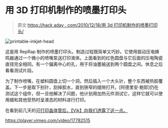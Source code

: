 # 用 3D 打印机制作的喷墨打印头

> 原文:[https://hack aday . com/2010/12/18/用 3d 打印机制作的喷墨打印头/](https://hackaday.com/2010/12/18/inkjet-print-head-made-with-a-3d-printer/)

![](../Images/8e384ae8956e20235295b1549bb9f4fd.png "printable-inkjet-head")

这是用 RepRap 制作的喷墨打印头。制造过程既简单又巧妙。它使用振动压电蜂鸣器通过一个微小的喷嘴泵送打印液体。上面看到的红色圆盘与它后面的压电陶瓷直径完全相同。有一个偏离中心的孔，用于将油墨输送到两个圆盘之间。休息之后看看测试片段。

为了制作喷嘴，在塑料圆盘上切一个洞，然后插入一个大头针，整个东西被热胶覆盖。下一步是取下别针，刮掉胶水，直到狭窄的缝隙打开。[阿德里安·鲍耶]仍在测试这个组件，但一旦他解决了问题，他计划用加热元件测试它，这样它就可以使用蜡和其他受热时呈液态的材料进行打印。

在看到前几天的[可打印晶体管后，【Vik】向我们透露了这一点。](http://hackaday.com/2010/12/15/reprapped-transitors/)

<https://player.vimeo.com/video/17782515>

</div> </body> </html>